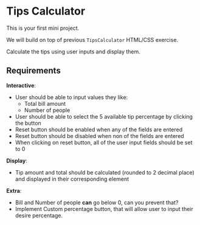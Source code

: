 # Tips Calculator

This is your first mini project. 

We will build on top of previous `TipsCalculator` HTML/CSS exercise.

Calculate the tips using user inputs and display them.

## Requirements

**Interactive**:
* User should be able to input values they like:
  * Total bill amount
  * Number of people
* User should be able to select the 5 available tip percentage by clicking the button
* Reset button should be enabled when any of the fields are entered
* Reset button should be disabled when non of the fields are entered
* When clicking on reset button, all of the user input fields should be set to 0
  
**Display**:
* Tip amount and total should be calculated (rounded to 2 decimal place) and displayed in their corresponding element

**Extra**:
* Bill and Number of people **can** go below 0, can you prevent that?
* Implement Custom percentage button, that will allow user to input their desire percentage.